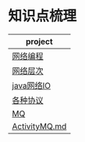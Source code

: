 # 知识点梳理
|project|
|---| 
|[网络编程](网络编程.md)|
|[网络层次](网络层次.md)|
|[java网络IO](java网络IO.md)|
|[各种协议](各种协议.md)|
|[MQ](MQ.MD)|
|[ActivityMQ.md](ActivityMQ)|
